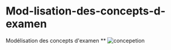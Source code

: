 # Mod-lisation-des-concepts-d-examen
Modélisation des concepts d'examen
**
![concepetion](https://user-images.githubusercontent.com/116549434/203175961-0e8996bf-6daf-4905-88b6-386ba3b88c47.PNG)
